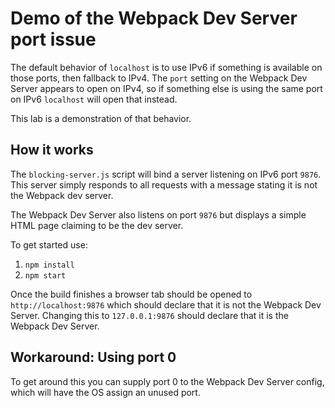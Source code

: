 # Demo of the Webpack Dev Server port issue

The default behavior of `localhost` is to use IPv6 if something is available on those ports, then fallback to IPv4.
The `port` setting on the Webpack Dev Server appears to open on IPv4, so if something else is using the same port on IPv6
`localhost` will open that instead.

This lab is a demonstration of that behavior.

## How it works

The `blocking-server.js` script will bind a server listening on IPv6 port `9876`. This server simply responds to all requests
with a message stating it is not the Webpack dev server.

The Webpack Dev Server also listens on port `9876` but displays a simple HTML page claiming to be the dev server.

To get started use:
1. `npm install`
2. `npm start`

Once the build finishes a browser tab should be opened to `http://localhost:9876` which should declare that it is not the Webpack
Dev Server. Changing this to `127.0.0.1:9876` should declare that it is the Webpack Dev Server.

## Workaround: Using port 0

To get around this you can supply port 0 to the Webpack Dev Server config, which will have the OS assign an unused port.
